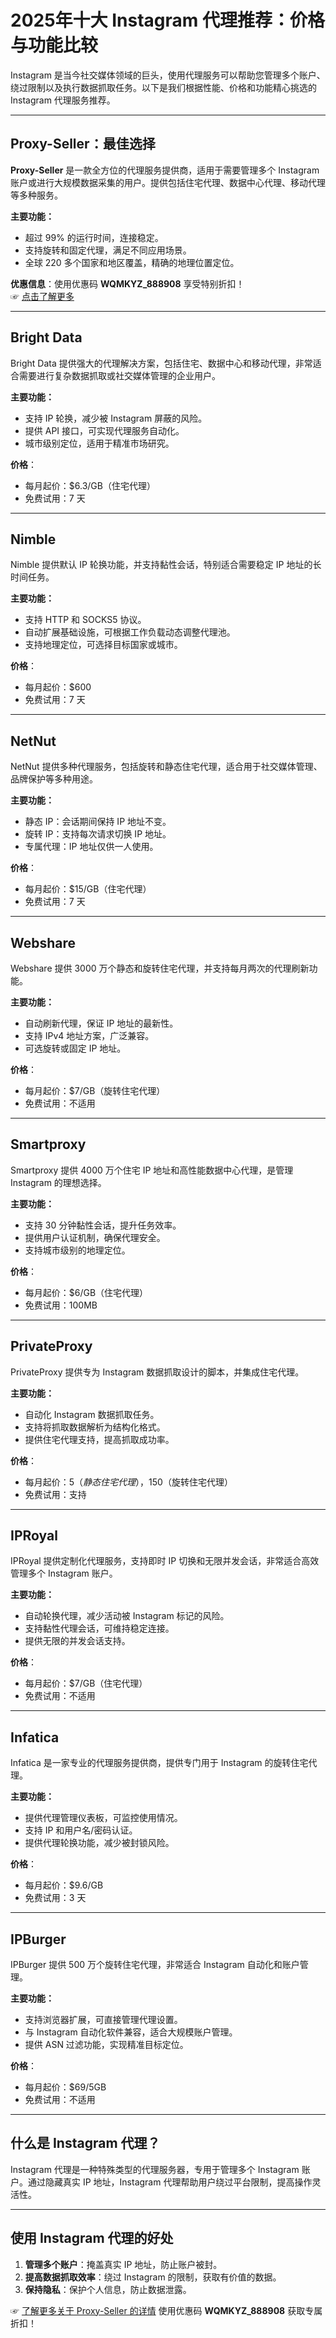 # 2025年十大 Instagram 代理推荐：价格与功能比较

Instagram 是当今社交媒体领域的巨头，使用代理服务可以帮助您管理多个账户、绕过限制以及执行数据抓取任务。以下是我们根据性能、价格和功能精心挑选的 Instagram 代理服务推荐。

---

## Proxy-Seller：最佳选择

**Proxy-Seller** 是一款全方位的代理服务提供商，适用于需要管理多个 Instagram 账户或进行大规模数据采集的用户。提供包括住宅代理、数据中心代理、移动代理等多种服务。

**主要功能：**
- 超过 99% 的运行时间，连接稳定。
- 支持旋转和固定代理，满足不同应用场景。
- 全球 220 多个国家和地区覆盖，精确的地理位置定位。

**优惠信息**：使用优惠码 **WQMKYZ_888908** 享受特别折扣！  
☞ [点击了解更多](https://bit.ly/proxy-seller-coupon)

---

## Bright Data

Bright Data 提供强大的代理解决方案，包括住宅、数据中心和移动代理，非常适合需要进行复杂数据抓取或社交媒体管理的企业用户。

**主要功能：**
- 支持 IP 轮换，减少被 Instagram 屏蔽的风险。
- 提供 API 接口，可实现代理服务自动化。
- 城市级别定位，适用于精准市场研究。

**价格**：
- 每月起价：$6.3/GB（住宅代理）
- 免费试用：7 天

---

## Nimble

Nimble 提供默认 IP 轮换功能，并支持黏性会话，特别适合需要稳定 IP 地址的长时间任务。

**主要功能：**
- 支持 HTTP 和 SOCKS5 协议。
- 自动扩展基础设施，可根据工作负载动态调整代理池。
- 支持地理定位，可选择目标国家或城市。

**价格**：
- 每月起价：$600
- 免费试用：7 天

---

## NetNut

NetNut 提供多种代理服务，包括旋转和静态住宅代理，适合用于社交媒体管理、品牌保护等多种用途。

**主要功能：**
- 静态 IP：会话期间保持 IP 地址不变。
- 旋转 IP：支持每次请求切换 IP 地址。
- 专属代理：IP 地址仅供一人使用。

**价格**：
- 每月起价：$15/GB（住宅代理）
- 免费试用：7 天

---

## Webshare

Webshare 提供 3000 万个静态和旋转住宅代理，并支持每月两次的代理刷新功能。

**主要功能：**
- 自动刷新代理，保证 IP 地址的最新性。
- 支持 IPv4 地址方案，广泛兼容。
- 可选旋转或固定 IP 地址。

**价格**：
- 每月起价：$7/GB（旋转住宅代理）
- 免费试用：不适用

---

## Smartproxy

Smartproxy 提供 4000 万个住宅 IP 地址和高性能数据中心代理，是管理 Instagram 的理想选择。

**主要功能：**
- 支持 30 分钟黏性会话，提升任务效率。
- 提供用户认证机制，确保代理安全。
- 支持城市级别的地理定位。

**价格**：
- 每月起价：$6/GB（住宅代理）
- 免费试用：100MB

---

## PrivateProxy

PrivateProxy 提供专为 Instagram 数据抓取设计的脚本，并集成住宅代理。

**主要功能：**
- 自动化 Instagram 数据抓取任务。
- 支持将抓取数据解析为结构化格式。
- 提供住宅代理支持，提高抓取成功率。

**价格**：
- 每月起价：$5（静态住宅代理），$150（旋转住宅代理）
- 免费试用：支持

---

## IPRoyal

IPRoyal 提供定制化代理服务，支持即时 IP 切换和无限并发会话，非常适合高效管理多个 Instagram 账户。

**主要功能：**
- 自动轮换代理，减少活动被 Instagram 标记的风险。
- 支持黏性代理会话，可维持稳定连接。
- 提供无限的并发会话支持。

**价格**：
- 每月起价：$7/GB（住宅代理）
- 免费试用：不适用

---

## Infatica

Infatica 是一家专业的代理服务提供商，提供专门用于 Instagram 的旋转住宅代理。

**主要功能：**
- 提供代理管理仪表板，可监控使用情况。
- 支持 IP 和用户名/密码认证。
- 提供代理轮换功能，减少被封锁风险。

**价格**：
- 每月起价：$9.6/GB
- 免费试用：3 天

---

## IPBurger

IPBurger 提供 500 万个旋转住宅代理，非常适合 Instagram 自动化和账户管理。

**主要功能：**
- 支持浏览器扩展，可直接管理代理设置。
- 与 Instagram 自动化软件兼容，适合大规模账户管理。
- 提供 ASN 过滤功能，实现精准目标定位。

**价格**：
- 每月起价：$69/5GB
- 免费试用：不适用

---

## 什么是 Instagram 代理？

Instagram 代理是一种特殊类型的代理服务器，专用于管理多个 Instagram 账户。通过隐藏真实 IP 地址，Instagram 代理帮助用户绕过平台限制，提高操作灵活性。

---

## 使用 Instagram 代理的好处

1. **管理多个账户**：掩盖真实 IP 地址，防止账户被封。
2. **提高数据抓取效率**：绕过 Instagram 的限制，获取有价值的数据。
3. **保持隐私**：保护个人信息，防止数据泄露。

☞ [了解更多关于 Proxy-Seller 的详情](https://bit.ly/proxy-seller-coupon) 使用优惠码 **WQMKYZ_888908** 获取专属折扣！
